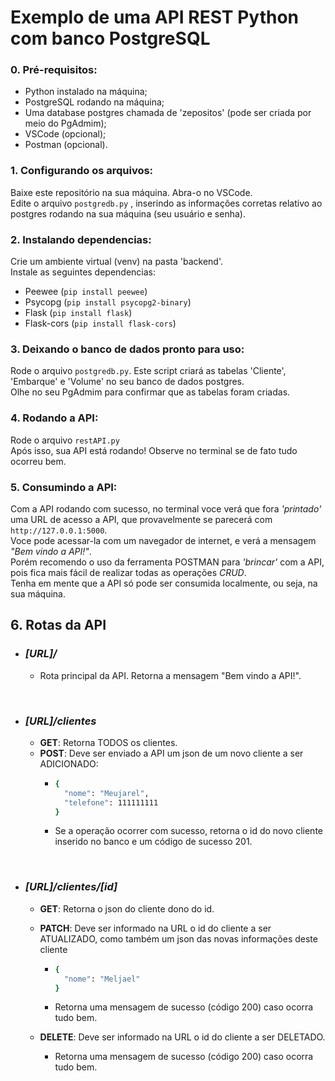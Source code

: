 # Exemplo de uma API REST Python com banco PostgreSQL

### 0. Pré-requisitos:
* Python instalado na máquina;
* PostgreSQL rodando na máquina;
* Uma database postgres chamada de 'zepositos' (pode ser criada por meio do PgAdmim);
* VSCode (opcional);
* Postman (opcional).


### 1. Configurando os arquivos:
Baixe este repositório na sua máquina.
Abra-o no VSCode.<br>
Edite o arquivo `postgredb.py` , inserindo as informações corretas relativo ao postgres rodando na sua máquina (seu usuário e senha).<br>

### 2. Instalando dependencias:
Crie um ambiente virtual (venv) na pasta 'backend'.<br>
Instale as seguintes dependencias:
  - Peewee (`pip install peewee`)
  - Psycopg (`pip install psycopg2-binary`)
  - Flask (`pip install flask`)
  - Flask-cors (`pip install flask-cors`)

### 3. Deixando o banco de dados pronto para uso:
Rode o arquivo `postgredb.py`. Este script criará as tabelas 'Cliente', 'Embarque' e 'Volume' no seu banco de dados postgres.<br>
Olhe no seu PgAdmim para confirmar que as tabelas foram criadas.<br>

### 4. Rodando a API:
Rode o arquivo `restAPI.py`<br>
Após isso, sua API está rodando! Observe no terminal se de fato tudo ocorreu bem. 

### 5. Consumindo a API:
Com a API rodando com sucesso, no terminal voce verá que fora _'printado'_ uma URL de acesso a API, que provavelmente se parecerá com `http://127.0.0.1:5000`. <br>
Voce pode acessar-la com um navegador de internet, e verá a mensagem _"Bem vindo a API!"_.<br>
Porém recomendo o uso da ferramenta POSTMAN para _'brincar'_ com a API, pois fica mais fácil de realizar todas as operações _CRUD_.<br>
Tenha em mente que a API só pode ser consumida localmente, ou seja, na sua máquina.

## 6. Rotas da API
* ### _[URL]/_
  - Rota principal da API. Retorna a mensagem "Bem vindo a API!".

<br>

* ### _[URL]/clientes_
  - **GET**: Retorna TODOS os clientes.
  - **POST**: Deve ser enviado a API um json de um novo cliente a ser ADICIONADO:
    - ```bash 
      {
        "nome": "Meujarel", 
        "telefone": 111111111
      }
      ```
    - Se a operação ocorrer com sucesso, retorna o id do novo cliente inserido no banco e um código de sucesso 201.
    
<br>

* ### _[URL]/clientes/[id]_
  - **GET**: Retorna o json do cliente dono do id.
  - **PATCH**: Deve ser informado na URL o id do cliente a ser ATUALIZADO, como também um json das novas informações deste cliente
    - ```bash 
      {
        "nome": "Meljael"
      }
      ```
    - Retorna uma mensagem de sucesso (código 200) caso ocorra tudo bem.
  
   - **DELETE**:  Deve ser informado na URL o id do cliente a ser DELETADO.
     - Retorna uma mensagem de sucesso (código 200) caso ocorra tudo bem.


